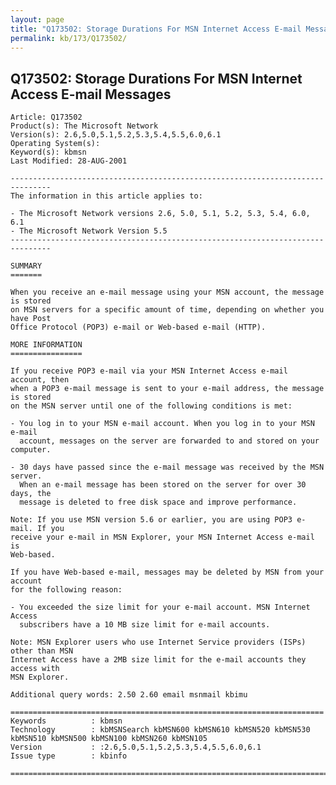 ```yaml
---
layout: page
title: "Q173502: Storage Durations For MSN Internet Access E-mail Messages"
permalink: kb/173/Q173502/
---
```


## Q173502: Storage Durations For MSN Internet Access E-mail Messages

	Article: Q173502
	Product(s): The Microsoft Network
	Version(s): 2.6,5.0,5.1,5.2,5.3,5.4,5.5,6.0,6.1
	Operating System(s): 
	Keyword(s): kbmsn
	Last Modified: 28-AUG-2001
	
	-------------------------------------------------------------------------------
	The information in this article applies to:
	
	- The Microsoft Network versions 2.6, 5.0, 5.1, 5.2, 5.3, 5.4, 6.0, 6.1 
	- The Microsoft Network Version 5.5 
	-------------------------------------------------------------------------------
	
	SUMMARY
	=======
	
	When you receive an e-mail message using your MSN account, the message is stored
	on MSN servers for a specific amount of time, depending on whether you have Post
	Office Protocol (POP3) e-mail or Web-based e-mail (HTTP).
	
	MORE INFORMATION
	================
	
	If you receive POP3 e-mail via your MSN Internet Access e-mail account, then
	when a POP3 e-mail message is sent to your e-mail address, the message is stored
	on the MSN server until one of the following conditions is met:
	
	- You log in to your MSN e-mail account. When you log in to your MSN e-mail
	  account, messages on the server are forwarded to and stored on your computer.
	
	- 30 days have passed since the e-mail message was received by the MSN server.
	  When an e-mail message has been stored on the server for over 30 days, the
	  message is deleted to free disk space and improve performance.
	
	Note: If you use MSN version 5.6 or earlier, you are using POP3 e-mail. If you
	receive your e-mail in MSN Explorer, your MSN Internet Access e-mail is
	Web-based.
	
	If you have Web-based e-mail, messages may be deleted by MSN from your account
	for the following reason:
	
	- You exceeded the size limit for your e-mail account. MSN Internet Access
	  subscribers have a 10 MB size limit for e-mail accounts.
	
	Note: MSN Explorer users who use Internet Service providers (ISPs) other than MSN
	Internet Access have a 2MB size limit for the e-mail accounts they access with
	MSN Explorer.
	
	Additional query words: 2.50 2.60 email msnmail kbimu
	
	======================================================================
	Keywords          : kbmsn 
	Technology        : kbMSNSearch kbMSN600 kbMSN610 kbMSN520 kbMSN530 kbMSN510 kbMSN500 kbMSN100 kbMSN260 kbMSN105
	Version           : :2.6,5.0,5.1,5.2,5.3,5.4,5.5,6.0,6.1
	Issue type        : kbinfo
	
	=============================================================================
	
